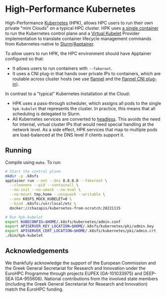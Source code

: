 # High-Performance Kubernetes

High-Performance [Kubernetes](https://kubernetes.io/) (HPK), allows HPC users to run their own private "mini Clouds" on a typical HPC cluster. HPK uses [a single container](https://github.com/chazapis/kubernetes-from-scratch) to run the Kubernetes control plane and a [Virtual Kubelet](https://github.com/virtual-kubelet/virtual-kubelet) Provider implementation to translate container lifecycle management commands from Kubernetes-native to [Slurm](https://slurm.schedmd.com/)/[Apptainer](https://github.com/apptainer/apptainer).

To allow users to run HPK, the HPC environment should have Apptainer configured so that:
* It allows users to run containers with `--fakeroot`.
* It uses a CNI plug-in that hands over private IPs to containers, which are routable across cluster hosts (we use [flannel](https://github.com/flannel-io/flannel) and the [flannel CNI plug-in](https://github.com/flannel-io/cni-plugin)).

In contrast to a "typical" Kubernetes installation at the Cloud:
* HPK uses a pass-through scheduler, which assigns all pods to the single `hpk-kubelet` that represents the cluster. In practice, this means that all scheduling is delegated to Slurm.
* All Kubernetes services are converted to [headless](https://kubernetes.io/docs/concepts/services-networking/service/#headless-services). This avoids the need for internal, virtual cluster IPs that would need special handling at the network level. As a side effect, HPK services that map to multiple pods are load-balanced at the DNS level if clients support it.

## Running

Compile using `make`. To run:

```bash
# Start the control plane
mkdir -p .k8sfs
apptainer run --net --dns 8.8.8.8 --fakeroot \
  --cleanenv --pid --containall \
  --no-init --no-umask --no-eval \
  --no-mount tmp,home --unsquash --writable \
  --env K8SFS_MOCK_KUBELET=0 \
  --bind .k8sfs:/usr/local/etc \
  docker://chazapis/kubernetes-from-scratch:20221115

# Run hpk-kubelet
export KUBECONFIG=$HOME/.k8sfs/kubernetes/admin.conf
export APISERVER_KEY_LOCATION=$HOME/.k8sfs/kubernetes/pki/admin.key
export APISERVER_CERT_LOCATION=$HOME/.k8sfs/kubernetes/pki/admin.crt
./bin/hpk-kubelet
```

## Acknowledgements

We thankfully acknowledge the support of the European Commission and the Greek General Secretariat for Research and Innovation under the EuroHPC Programme through projects EUPEX (GA-101033975) and DEEP-SEA (GA-955606). National contributions from the involved state members (including the Greek General Secretariat for Research and Innovation) match the EuroHPC funding.
